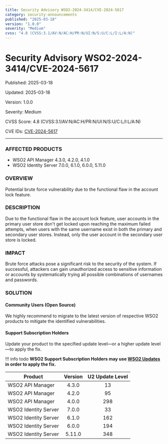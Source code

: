 ```yaml
---
title: Security Advisory WSO2-2024-3414/CVE-2024-5617
category: security-announcements
published: "2025-03-18"
version: "1.0.0"
severity: "Medium"
cvss: "4.8 (CVSS:3.1/AV:N/AC:H/PR:N/UI:N/S:U/C:L/I:L/A:N)"
---
```


# Security Advisory WSO2-2024-3414/CVE-2024-5617

<p class="doc-info">Published: 2025-03-18</p>
<p class="doc-info">Updated: 2025-03-18</p>
<p class="doc-info">Version: 1.0.0</p>
<p class="doc-info">Severity: Medium</p>
<p class="doc-info">CVSS Score: 4.8 (CVSS:3.1/AV:N/AC:H/PR:N/UI:N/S:U/C:L/I:L/A:N)</p>
<p class="doc-info">CVE IDs: <a href="https://www.cve.org/CVERecord?id=CVE-2024-5617">CVE-2024-5617</a></p>

---

### AFFECTED PRODUCTS
* WSO2 API Manager 4.3.0, 4.2.0, 4.1.0
* WSO2 Identity Server 7.0.0, 6.1.0, 6.0.0, 5.11.0


### OVERVIEW
Potential brute force vulnerability due to the functional flaw in the account lock feature.


### DESCRIPTION
Due to the functional flaw in the account lock feature, user accounts in the primary user store don't get locked upon reaching the maximum failed attempts, when users with the same username exist in both the primary and secondary user stores. Instead, only the user account in the secondary user store is locked.


### IMPACT
Brute force attacks pose a significant risk to the security of the system. If successful, attackers can gain unauthorized access to sensitive information or accounts by systematically trying all possible combinations of usernames and passwords.


### SOLUTION

#### Community Users (Open Source)
We highly recommend to migrate to the latest version of respective WSO2 products to mitigate the identified vulnerabilities.


#### Support Subscription Holders

Update your product to the specified update level—or a higher update level—to apply the fix.

!!! info todo
    **WSO2 Support Subscription Holders may use [WSO2 Updates](https://wso2.com/updates/) in order to apply the fix.**

| Product              | Version | U2 Update Level |
| -------------------- | :-----: | :-------------: |
| WSO2 API Manager     |  4.3.0  |       13        |
| WSO2 API Manager     |  4.2.0  |       95        |
| WSO2 API Manager     |  4.0.0  |       298       |
| WSO2 Identity Server |  7.0.0  |       33        |
| WSO2 Identity Server |  6.1.0  |       162       |
| WSO2 Identity Server |  6.0.0  |       194       |
| WSO2 Identity Server | 5.11.0  |       348       |


